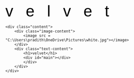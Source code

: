 # velvet
<!DOCTYPE html>
<html lang="en">
<head>
    <meta charset="UTF-8">
    <meta name="viewport" content="width-device-width, inital-scale-1.0">
    <title>velvet</title>
    <link href="https://fonts.googleapis.com/css2?family=Lexend:wght@500&display=swap" rel="stylesheet">
    <link rel="shortcut icon" href="C:\Users\pradith\OneDrive\Documents\Pictures\velvet-icon.jpg" type="image/x-icon">
    <link rel="stylesheet" href="https://unpkg.com/kursor/dist/kursor.css"/>
</head>
<style>
*{
    margin: 0;
    padding: 0;
    box-sizing: border-box;
}
body{
    font-family: 'Lexend', sans-serif;
}
h1{
    font-weight: 100;
    font-size: 50px;
    letter-spacing: 40px;
    color: black;
}
h3{
    font-weight: 300;
    font-size: 100px;
    letter-spacing: 10px;   
    color: white;
}
.content{
    display: flex;
    align-items: center;
    flex-direction: column;
    text-align: center;
    justify-content: center;
    position: relative;
    height: 100vh;
}
.image-content{
    position: absolute;
    width: 100%;
    height: 100%;
    top: 0;
    left: 0;
    overflow: hidden;

}
.text-content{
    z-index: 1;
}
</style>
<body>
    
    <div class="content">
        <div class="image-content">
            <image src = "C:\Users\pradith\OneDrive\Pictures\white.jpg"></image>
        </div>
        <div class="text-content">
            <h1>velvet</h1>
            <div id="main"></div>
            </div>
        </div>
    </div>
</body>
<script src="https://unpkg.com/kursor"></script>
<script>
    new kursor({
        type: 1,
        removeDefaultCursor: true
    })
</script>
</html>

